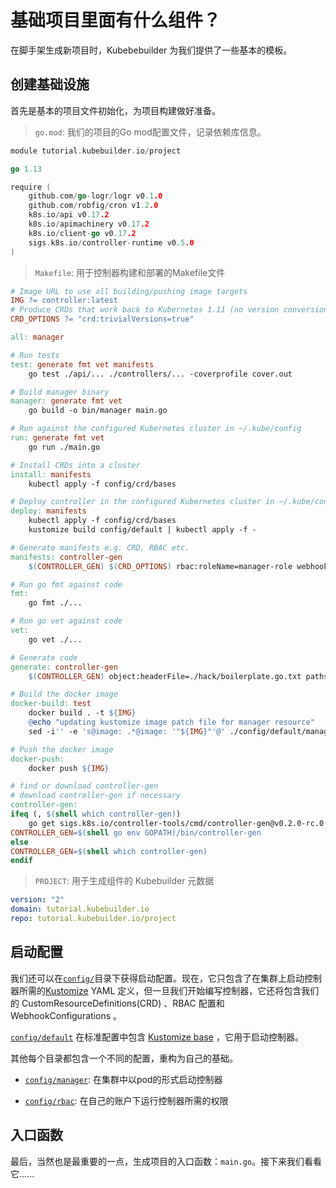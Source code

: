 # 基础项目里面有什么组件？

在脚手架生成新项目时，Kubebebuilder 为我们提供了一些基本的模板。

## 创建基础设施

首先是基本的项目文件初始化，为项目构建做好准备。

> `go.mod`: 我们的项目的Go mod配置文件，记录依赖库信息。

```go
module tutorial.kubebuilder.io/project

go 1.13

require (
    github.com/go-logr/logr v0.1.0
    github.com/robfig/cron v1.2.0
    k8s.io/api v0.17.2
    k8s.io/apimachinery v0.17.2
    k8s.io/client-go v0.17.2
    sigs.k8s.io/controller-runtime v0.5.0
)
```

> `Makefile`: 用于控制器构建和部署的Makefile文件

```makefile
# Image URL to use all building/pushing image targets
IMG ?= controller:latest
# Produce CRDs that work back to Kubernetes 1.11 (no version conversion)
CRD_OPTIONS ?= "crd:trivialVersions=true"

all: manager

# Run tests
test: generate fmt vet manifests
    go test ./api/... ./controllers/... -coverprofile cover.out

# Build manager binary
manager: generate fmt vet
    go build -o bin/manager main.go

# Run against the configured Kubernetes cluster in ~/.kube/config
run: generate fmt vet
    go run ./main.go

# Install CRDs into a cluster
install: manifests
    kubectl apply -f config/crd/bases

# Deploy controller in the configured Kubernetes cluster in ~/.kube/config
deploy: manifests
    kubectl apply -f config/crd/bases
    kustomize build config/default | kubectl apply -f -

# Generate manifests e.g. CRD, RBAC etc.
manifests: controller-gen
    $(CONTROLLER_GEN) $(CRD_OPTIONS) rbac:roleName=manager-role webhook paths="./api/...;./controllers/..." output:crd:artifacts:config=config/crd/bases

# Run go fmt against code
fmt:
    go fmt ./...

# Run go vet against code
vet:
    go vet ./...

# Generate code
generate: controller-gen
    $(CONTROLLER_GEN) object:headerFile=./hack/boilerplate.go.txt paths=./api/...

# Build the docker image
docker-build: test
    docker build . -t ${IMG}
    @echo "updating kustomize image patch file for manager resource"
    sed -i'' -e 's@image: .*@image: '"${IMG}"'@' ./config/default/manager_image_patch.yaml

# Push the docker image
docker-push:
    docker push ${IMG}

# find or download controller-gen
# download controller-gen if necessary
controller-gen:
ifeq (, $(shell which controller-gen))
    go get sigs.k8s.io/controller-tools/cmd/controller-gen@v0.2.0-rc.0
CONTROLLER_GEN=$(shell go env GOPATH)/bin/controller-gen
else
CONTROLLER_GEN=$(shell which controller-gen)
endif
```

> `PROJECT`: 用于生成组件的 Kubebuilder 元数据

```yaml
version: "2"
domain: tutorial.kubebuilder.io
repo: tutorial.kubebuilder.io/project
```

## 启动配置

我们还可以在[`config/`](https://github.com/kubernetes-sigs/kubebuilder/tree/master/docs/book/src/cronjob-tutorial/testdata/project/config)目录下获得启动配置。现在，它只包含了在集群上启动控制器所需的[Kustomize](https://sigs.k8s.io/kustomize) YAML 定义，但一旦我们开始编写控制器，它还将包含我们的 CustomResourceDefinitions(CRD) 、RBAC 配置和 WebhookConfigurations 。

[`config/default`](https://github.com/kubernetes-sigs/kubebuilder/tree/master/docs/book/src/cronjob-tutorial/testdata/project/config/default) 在标准配置中包含 [Kustomize base](https://github.com/kubernetes-sigs/kubebuilder/blob/master/docs/book/src/cronjob-tutorial/testdata/project/config/default/kustomization.yaml) ，它用于启动控制器。

其他每个目录都包含一个不同的配置，重构为自己的基础。

- [`config/manager`](https://github.com/kubernetes-sigs/kubebuilder/tree/master/docs/book/src/cronjob-tutorial/testdata/project/config/manager): 在集群中以pod的形式启动控制器

- [`config/rbac`](https://github.com/kubernetes-sigs/kubebuilder/tree/master/docs/book/src/cronjob-tutorial/testdata/project/config/rbac): 在自己的账户下运行控制器所需的权限

## 入口函数

最后，当然也是最重要的一点，生成项目的入口函数：`main.go`。接下来我们看看它......
